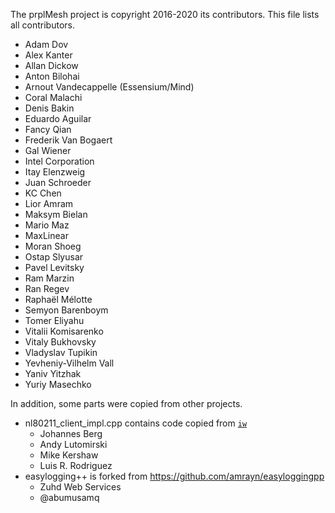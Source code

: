 <!--
SPDX-License-Identifier: BSD-2-Clause-Patent
Copyright (c) 2020 the prplMesh contributors
This code is subject to the terms of the BSD+Patent license.
See LICENSE file for more details.
-->
The prplMesh project is copyright 2016-2020 its contributors.
This file lists all contributors.

- Adam Dov
- Alex Kanter
- Allan Dickow
- Anton Bilohai
- Arnout Vandecappelle (Essensium/Mind)
- Coral Malachi
- Denis Bakin
- Eduardo Aguilar
- Fancy Qian
- Frederik Van Bogaert
- Gal Wiener
- Intel Corporation
- Itay Elenzweig
- Juan Schroeder
- KC Chen
- Lior Amram
- Maksym Bielan
- Mario Maz
- MaxLinear
- Moran Shoeg
- Ostap Slyusar
- Pavel Levitsky
- Ram Marzin
- Ran Regev
- Raphaël Mélotte
- Semyon Barenboym
- Tomer Eliyahu
- Vitalii Komisarenko
- Vitaly Bukhovsky
- Vladyslav Tupikin
- Yevheniy-Vilhelm Vall
- Yaniv Yitzhak
- Yuriy Masechko

In addition, some parts were copied from other projects.

- nl80211_client_impl.cpp contains code copied from [`iw`](http://git.sipsolutions.net/iw.git/)
  - Johannes Berg
  - Andy Lutomirski
  - Mike Kershaw
  - Luis R. Rodriguez
- easylogging++ is forked from https://github.com/amrayn/easyloggingpp
  - Zuhd Web Services
  - @abumusamq
